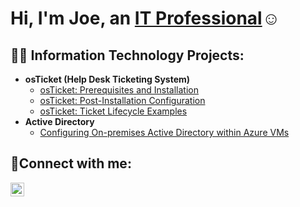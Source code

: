<h1>Hi, I'm Joe, an <a href="https://www.linkedin.com/in/josephttnguyen/">IT Professional</a>☺</h1>

<h2>👨‍💻 Information Technology Projects:</h2>

- <b>osTicket (Help Desk Ticketing System)</b>
  - [osTicket: Prerequisites and Installation](https://github.com/jttn90/osticket-prereqs)
  - [osTicket: Post-Installation Configuration](https://github.com/jttn90/post-install-config)
  - [osTicket: Ticket Lifecycle Examples](https://github.com/jttn90/ticket-lifecycle)
- <b>Active Directory</b>
  - [Configuring On-premises Active Directory within Azure VMs](https://github.com/jttn90/configure-ad)
<!-- - [Group Policy Management and observing Event Viewer](https://github.com/jttn90/gpm-eventvwr) -->
<!-- - <b>Networking Protocols</b> -->
<!-- - [Network Security Groups (NSGs) and Inspecting Network Protocols](https://github.com/jttn90/azure-network-protocols) -->


<h2>🤳Connect with me:</h2>

[<img align="left" alt="Joseph | LinkedIn" width="22px" src="https://cdn.jsdelivr.net/npm/simple-icons@v3/icons/linkedin.svg" />][linkedin]

[linkedin]: https://www.linkedin.com/in/josephttnguyen/
